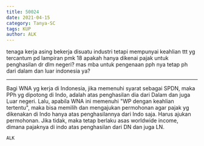 ```yaml
---
title: 50024
date: 2021-04-15
category: Tanya-SC
tags: KUP
author: ALK
---
```


tenaga kerja asing bekerja disuatu industri tetapi mempunyai keahlian ttt yg tercantum pd lampiran pmk 18 apakah hanya dikenai pajak untuk penghasilan dr dlm negeri? mas mba untuk pengenaan pph nya tetap ph dari dalam dan luar indonesia ya?

---

Bagi WNA yg kerja di Indonesia, jika memenuhi syarat sebagai SPDN, maka PPh yg dipotong di Indo, adalah atas penghasilan dia dari Dalam dan juga Luar negeri. Lalu, apabila WNA ini memenuhi "WP dengan keahlian tertentu", maka bisa memilih dan mengajukan permohonan agar pajak yg dikenakan di Indo hanya atas penghasilannya dari Indo saja. Harus ajukan permohonan. Jika tidak, maka tetap berlaku asas worldwide income, dimana pajaknya di indo atas penghasilan dari DN dan juga LN.

`ALK`
